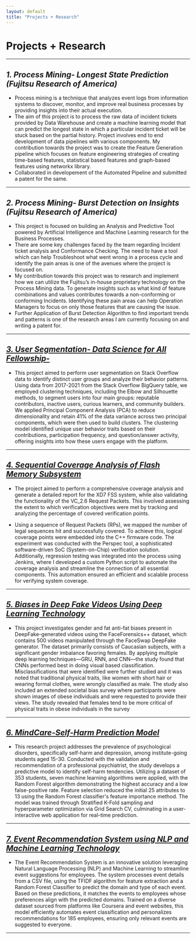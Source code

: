 ```yaml
---
layout: default
title: "Projects + Research"
---
```


# Projects + Research

---
## ***1. Process Mining- Longest State Prediction (Fujitsu Research of America)***

- Process mining is a technique that analyzes event logs from information systems to discover, monitor, and improve real business processes by providing insights into their actual execution.
- The aim of this project is to process the raw data of incident tickets provided by Data Warehouse and create a machine learning model that can predict the longest state in which a particular incident ticket will be stuck based on the partial history. Project involves end to end development of data pipelines with various components. My contribution towards the project was to create the Feature Generation pipeline which focuses on feature engineering strategies of creating time-based features, statistical based features and graph-based features using networkx library.
- Collaborated in developement of the Automated Pipeline and submitted a patent for the same.

---

## ***2. Process Mining- Burst Detection on Insights (Fujitsu Research of America)***

- This project is focused on building an Analysis and Predictive Tool powered by Artificial Intelligence and Machine Learning research for the Business Processes.
- There are some key challenges faced by the team regarding Incident ticket analysis and Conformance Checking. The need to have a tool which can help Troubleshoot what went wrong in a process cycle and identify the pain areas is one of the avenues where the project is focused on.
- My contribution towards this project was to research and implement how we can utilize the Fujitsu’s in-house proprietary technology on the Process Mining data. To generate insights such as what kind of feature combinations and values contributes towards a non-conforming or conforming Incidents. Identifying these pain areas can help Operation Managers to focus on only those features that are causing the issue.
- Further Application of Burst Detection Algorithm to find important trends and patterns is one of the research areas I am currently focusing on and writing a patent for.

---

## ***[3. User Segmentation- Data Science for All Fellowship-](projects/User_segmentation.md)*** 

- This project aimed to perform user segmentation on Stack Overflow data to identify distinct user groups and analyze their behavior patterns. Using data from 2017-2021 from the Stack Overflow BigQuery table, we employed clustering techniques, including the Elbow and Silhouette methods, to segment users into four main groups: reputable contributors, inactive users, curious learners, and community builders. We applied Principal Component Analysis (PCA) to reduce dimensionality and retain 41% of the data variance across two principal components, which were then used to build clusters. The clustering model identified unique user behavior traits based on their contributions, participation frequency, and question/answer activity, offering insights into how these users engage with the platform.

---

## ***[4. Sequential Coverage Analysis of Flash Memory Subsystem](projects/sequential_coverage.md)*** 

- The project aimed to perform a comprehensive coverage analysis and generate a detailed report for the XD7 FSS system, while also validating the functionality of the VC_2.6 Request Packets. This involved assessing the extent to which verification objectives were met by tracking and analyzing the percentage of covered verification points.

- Using a sequence of Request Packets (RPs), we mapped the number of legal sequences hit and successfully covered. To achieve this, logical coverage points were embedded into the C++ firmware code. The experiment was conducted with the Perspec tool, a sophisticated software-driven SoC (System-on-Chip) verification solution. Additionally, regression testing was integrated into the process using Jenkins, where I developed a custom Python script to automate the coverage analysis and streamline the connection of all essential components. This automation ensured an efficient and scalable process for verifying system coverage.

---

## ***[5. Biases in Deep Fake Videos Using Deep Learning Technology](projects/biases_in_deepfakes.md)*** 

- This project investigates gender and fat anti-fat biases present in DeepFake-generated videos using the FaceForensics++ dataset, which contains 500 videos manipulated through the FaceSwap DeepFake generator. The dataset primarily consists of Caucasian subjects, with a significant gender imbalance favoring females. By applying multiple deep learning techniques—GRU, RNN, and CNN—the study found that CNNs performed best in doing visual based classification. Misclassifications that were identified were further studied and it was noted that traditional physical traits, like women with short hair or wearing formal clothes, were wrongly classified as male. The study also included an extended societal bias survey where participants were shown images of obese individuals and were requested to provide their views. The study revealed that females tend to be more critical of physical traits in obese individuals in the survey

---

## ***[6. MindCare-Self-Harm Prediction Model](projects/self_harm_prediction.md)***  

- This research project addresses the prevalence of psychological disorders, specifically self-harm and depression, among institute-going students aged 15-30. Conducted with the validation and recommendation of a professional psychiatrist, the study develops a predictive model to identify self-harm tendencies. Utilizing a dataset of 353 students, seven machine learning algorithms were applied, with the Random Forest algorithm demonstrating the highest accuracy and a low false-positive rate. Feature selection reduced the initial 25 attributes to 13 using the Random Forest classifier's feature importance method. The model was trained through Stratified K-Fold sampling and hyperparameter optimization via Grid Search CV, culminating in a user-interactive web application for real-time prediction.

---

## ***[7. Event Recommendation System using NLP and Machine Learning Technology](projects/event_recommendation_system.md)***  
- The Event Recommendation System is an innovative solution leveraging Natural Language Processing (NLP) and Machine Learning to streamline event suggestions for employees. The system processes event details from a CSV file, using the TFIDF algorithm for feature extraction and a Random Forest Classifier to predict the domain and type of each event. Based on these predictions, it matches the events to employees whose preferences align with the predicted domains. Trained on a diverse dataset sourced from platforms like Coursera and event websites, this model efficiently automates event classification and personalizes recommendations for 185 employees, ensuring only relevant events are suggested to everyone.

---
